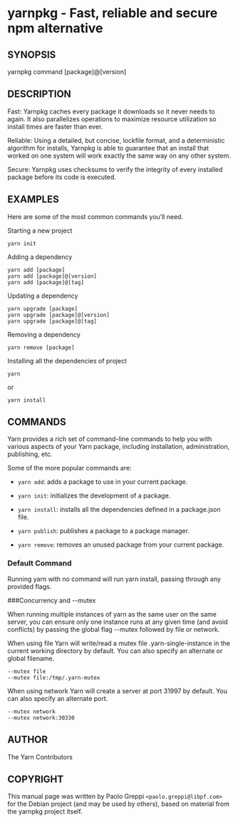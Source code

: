 # yarnpkg - Fast, reliable and secure npm alternative

## SYNOPSIS
yarnpkg command [package]@[version]

## DESCRIPTION
Fast: Yarnpkg caches every package it downloads so it never needs to
again. It also parallelizes operations to maximize resource utilization
so install times are faster than ever.

Reliable: Using a detailed, but concise, lockfile format, and a
deterministic algorithm for installs, Yarnpkg is able to guarantee that
an install that worked on one system will work exactly the same way on
any other system.

Secure: Yarnpkg uses checksums to verify the integrity of every
installed package before its code is executed.

## EXAMPLES
Here are some of the most common commands you’ll need.

Starting a new project
```
yarn init
```

Adding a dependency
```
yarn add [package]
yarn add [package]@[version]
yarn add [package]@[tag]
```

Updating a dependency
```
yarn upgrade [package]
yarn upgrade [package]@[version]
yarn upgrade [package]@[tag]
```

Removing a dependency
```
yarn remove [package]
```

Installing all the dependencies of project
```
yarn
```

or
```
yarn install
```

## COMMANDS
Yarn provides a rich set of command-line commands to help you with various aspects of your Yarn package, including installation, administration, publishing, etc.

Some of the more popular commands are:

- `yarn add`: adds a package to use in your current package.

- `yarn init`: initializes the development of a package.

- `yarn install`: installs all the dependencies defined in a package.json file.

- `yarn publish`: publishes a package to a package manager.

- `yarn remove`: removes an unused package from your current package.

### Default Command

Running yarn with no command will run yarn install, passing through any provided flags.

###Concurrency and --mutex

When running multiple instances of yarn as the same user on the same server, you can ensure only one instance runs at any given time (and avoid conflicts) by passing the global flag --mutex followed by file or network.

When using file Yarn will write/read a mutex file .yarn-single-instance in the current working directory by default. You can also specify an alternate or global filename.
```
--mutex file
--mutex file:/tmp/.yarn-mutex
```
When using network Yarn will create a server at port 31997 by default. You can also specify an alternate port.
```
--mutex network
--mutex network:30330
```

## AUTHOR
The Yarn Contributors

## COPYRIGHT
This manual page was written by Paolo Greppi `<paolo.greppi@libpf.com>` for the Debian project (and may be used by others), based on material from the yarnpkg project itself.
